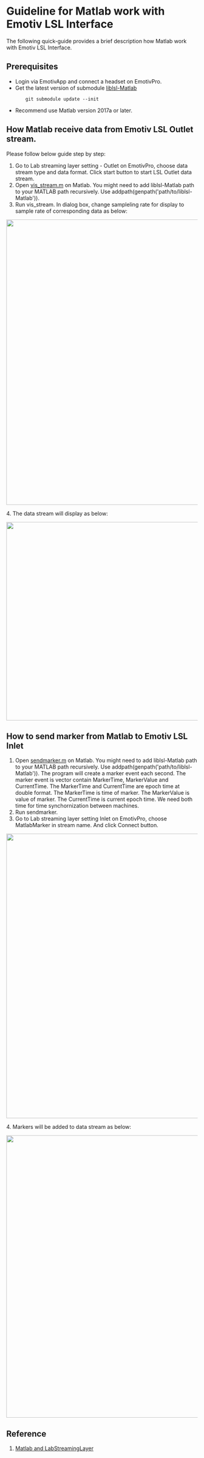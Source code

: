 # Guideline for Matlab work with Emotiv LSL Interface

The  following quick-guide provides a brief description how Matlab work with Emotiv LSL Interface.

## Prerequisites
* Login via EmotivApp and connect a headset on EmotivPro.
* Get the latest version of submodule [liblsl-Matlab](https://github.com/labstreaminglayer/liblsl-Matlab.git) 
```
       git submodule update --init
```
* Recommend use Matlab version 2017a or later.


## How Matlab receive data from Emotiv LSL Outlet stream.
Please follow below guide step by step:

1. Go to Lab streaming layer setting - Outlet on EmotivPro, choose data stream type and data format.
Click start button to start LSL Outlet data stream.
2. Open [vis_stream.m](./vis_stream.m) on Matlab. You might need to add liblsl-Matlab path to your MATLAB path recursively. Use addpath(genpath('path/to/liblsl-Matlab')).
3. Run vis_stream. In dialog box, change sampleling rate for display to sample rate of corresponding data as below:
<p align="center">
  <img width="1042" height="749" src="https://github.com/Emotiv/labstreaminglayer/blob/emotiv-lsl/docs/images/matlab-vistream-config.png">
</p>
4. The data stream will display as below:
<p align="center">
  <img width="573" height="521" src="https://github.com/Emotiv/labstreaminglayer/blob/emotiv-lsl/docs/images/matlab-vistream-result.png">
</p>


## How to send marker from Matlab to Emotiv LSL Inlet
1. Open [sendmarker.m](./sendmarker.m) on Matlab. You might need to add liblsl-Matlab path to your MATLAB path recursively. Use addpath(genpath('path/to/liblsl-Matlab')).
The program will create a marker event each second. The marker event is vector contain MarkerTime, MarkerValue and CurrentTime. The MarkerTime and CurrentTime are epoch time at double format.
The MarkerTime is time of marker. The MarkerValue is value of marker. The CurrentTime is current epoch time. We need both time for time synchornization between machines.
2. Run sendmarker.
3. Go to Lab streaming layer setting Inlet on EmotivPro, choose MatlabMarker in stream name. And click Connect button.
<p align="center">
  <img width="1041" height="747" src="https://github.com/Emotiv/labstreaminglayer/blob/emotiv-lsl/docs/images/matlab-inlet-config.png">
</p>
4. Markers will be added to data stream as below:
<p align="center">
  <img width="1042" height="741" src="https://github.com/Emotiv/labstreaminglayer/blob/emotiv-lsl/docs/images/marker-added.png">
</p>

## Reference
1. [Matlab and LabStreamingLayer](https://github.com/labstreaminglayer/liblsl-Matlab/)

